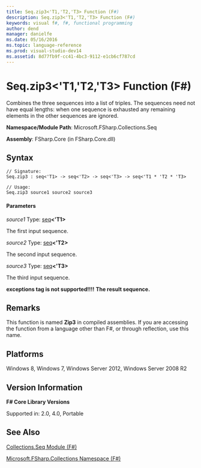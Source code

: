 ```yaml
---
title: Seq.zip3<'T1,'T2,'T3> Function (F#)
description: Seq.zip3<'T1,'T2,'T3> Function (F#)
keywords: visual f#, f#, functional programming
author: dend
manager: danielfe
ms.date: 05/16/2016
ms.topic: language-reference
ms.prod: visual-studio-dev14
ms.assetid: 8d77fb9f-cc41-4bc3-9112-e1cb6cf787cd 
---
```


# Seq.zip3<'T1,'T2,'T3> Function (F#)

Combines the three sequences into a list of triples. The sequences need not have equal lengths: when one sequence is exhausted any remaining elements in the other sequences are ignored.

**Namespace/Module Path**: Microsoft.FSharp.Collections.Seq

**Assembly**: FSharp.Core (in FSharp.Core.dll)


## Syntax

```
// Signature:
Seq.zip3 : seq<'T1> -> seq<'T2> -> seq<'T3> -> seq<'T1 * 'T2 * 'T3>

// Usage:
Seq.zip3 source1 source2 source3
```

#### Parameters
*source1*
Type: [seq](http://msdn.microsoft.com/en-us/library/2f0c87c6-8a0d-4d33-92a6-10d1d037ce75)**&lt;'T1&gt;**


The first input sequence.


*source2*
Type: [seq](http://msdn.microsoft.com/en-us/library/2f0c87c6-8a0d-4d33-92a6-10d1d037ce75)**&lt;'T2&gt;**


The second input sequence.


*source3*
Type: [seq](http://msdn.microsoft.com/en-us/library/2f0c87c6-8a0d-4d33-92a6-10d1d037ce75)**&lt;'T3&gt;**


The third input sequence.



**exceptions tag is not supported!!!!**
**The result sequence.**
## Remarks
This function is named **Zip3** in compiled assemblies. If you are accessing the function from a language other than F#, or through reflection, use this name.


## Platforms
Windows 8, Windows 7, Windows Server 2012, Windows Server 2008 R2


## Version Information
**F# Core Library Versions**

Supported in: 2.0, 4.0, Portable




## See Also
[Collections.Seq Module &#40;F&#35;&#41;](Collections.Seq-Module-%5BFSharp%5D.md)

[Microsoft.FSharp.Collections Namespace &#40;F&#35;&#41;](Microsoft.FSharp.Collections-Namespace-%5BFSharp%5D.md)

